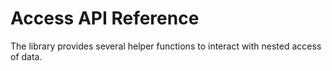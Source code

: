 # Access API Reference

The library provides several helper functions to interact with nested access of data.
